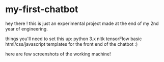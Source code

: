 # my-first-chatbot
hey there !
this is just an experimental project made at the end of my 2nd year of engineering.

things you'll need to set this up:
python 3.x
nltk
tensorFlow
basic html/css/javascript templates for the front end of the chatbot :)

here are few screenshots of the working machine!
